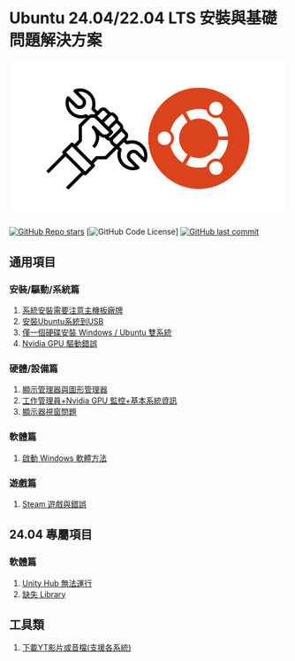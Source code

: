 # Ubuntu 24.04/22.04 LTS 安裝與基礎問題解決方案
![# Ubuntu-Guide](assets/logo.png)

[![GitHub Repo stars](https://img.shields.io/github/stars/TsukiSama9292/Ubuntu-Guide?style=social)](https://github.com/TsukiSama9292/Ubuntu-Guide/stargazers)
[![GitHub Code License](https://img.shields.io/github/license/TsukiSama9292/Ubuntu-Guide)]
[![GitHub last commit](https://img.shields.io/github/last-commit/TsukiSama9292/Ubuntu-Guide)](https://github.com/TsukiSama9292/Ubuntu-Guide/commits/main)

## 通用項目
### 安裝/驅動/系統篇
1. [系統安裝需要注意主機板廠牌](zh_tw/all/system_install_notice.md)
2. [安裝Ubuntu系統到USB](zh_tw/all/install_ubuntu.md/#2-安裝ubuntu系統到usb)
3. [僅一個硬碟安裝 Windows / Ubuntu 雙系統](zh_tw/all/install_ubuntu.md/#3-僅一個硬碟安裝-windows--ubuntu-雙系統)
4. [Nvidia GPU 驅動錯誤](zh_tw/all/nvidia_gpu_driver_error.md)
### 硬體/設備篇
1. [顯示管理器與圖形管理器](zh_tw/all/display_manager_and_graphics_manager.md)
2. [工作管理員+Nvidia GPU 監控+基本系統資訊](zh_tw/all/work_manager_and_hardware_monitoring.md)
3. [顯示器視窗問題](zh_tw/all/display_monitor_window_problem.md)
### 軟體篇
1. [啟動 Windows 軟體方法](zh_tw/all/launch_windows_software.md)
### 遊戲篇
1. [Steam 遊戲與錯誤](zh_tw/all/steam_game_error_or_black_screen.md)
 

## 24.04 專屬項目
### 軟體篇
1. [Unity Hub 無法運行](zh_tw/24.04/unity_hub_cannot_run.md)
2. [缺失 Library](zh_tw/24.04/missing_library.md)

## 工具類
1. [下載YT影片或音檔(支援各系統)](zh_tw/tool/download_yt_video_or_audio.ipynb)
